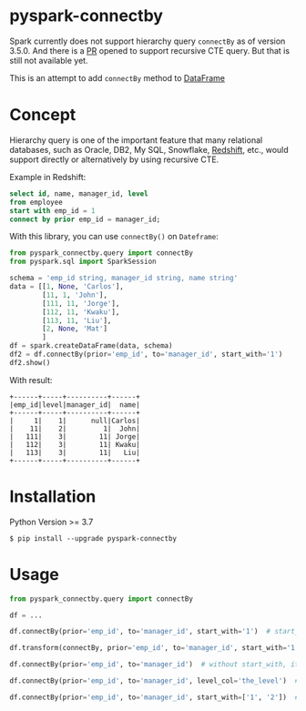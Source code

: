 # pyspark-connectby
Spark currently does not support hierarchy query `connectBy` as of version 3.5.0. And there is a [PR](https://github.com/apache/spark/pull/40744) opened to support recursive CTE query. But that is still not available yet.  

This is an attempt to add `connectBy` method to [DataFrame](https://spark.apache.org/docs/latest/api/python/reference/pyspark.sql/api/pyspark.sql.DataFrame.html)

# Concept 
Hierarchy query is one of the important feature that many relational databases, such as Oracle, DB2, My SQL, 
Snowflake, [Redshift](https://docs.aws.amazon.com/redshift/latest/dg/r_CONNECT_BY_clause.html), etc.,
would support directly or alternatively by using recursive CTE. 

Example in Redshift:
```sql
select id, name, manager_id, level
from employee
start with emp_id = 1
connect by prior emp_id = manager_id;
```

With this library, you can use `connectBy()` on `Dateframe`:

```python
from pyspark_connectby.query import connectBy
from pyspark.sql import SparkSession

schema = 'emp_id string, manager_id string, name string'
data = [[1, None, 'Carlos'],
        [11, 1, 'John'],
        [111, 11, 'Jorge'],
        [112, 11, 'Kwaku'],
        [113, 11, 'Liu'], 
        [2, None, 'Mat']
        ]
df = spark.createDataFrame(data, schema)
df2 = df.connectBy(prior='emp_id', to='manager_id', start_with='1')
df2.show()
```
With result:
```
+------+-----+----------+------+
|emp_id|level|manager_id|  name|
+------+-----+----------+------+
|     1|    1|      null|Carlos|
|    11|    2|         1|  John|
|   111|    3|        11| Jorge|
|   112|    3|        11| Kwaku|
|   113|    3|        11|   Liu|
+------+-----+----------+------+
```

# Installation
Python Version >= 3.7 
```
$ pip install --upgrade pyspark-connectby
```

# Usage

```python
from pyspark_connectby.query import connectBy

df = ...

df.connectBy(prior='emp_id', to='manager_id', start_with='1')  # start_with `emp_id` as 1

df.transform(connectBy, prior='emp_id', to='manager_id', start_with='1')  # or by using df.transform() method

df.connectBy(prior='emp_id', to='manager_id')  # without start_with, it will go through each node

df.connectBy(prior='emp_id', to='manager_id', level_col='the_level')  # level column name other than `level`

df.connectBy(prior='emp_id', to='manager_id', start_with=['1', '2'])  # start_with a list of top nodes ids. 

```


